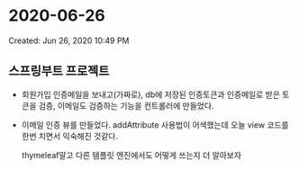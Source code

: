 # 2020-06-26

Created: Jun 26, 2020 10:49 PM

## 스프링부트 프로젝트

- 회원가입 인증메일을 보내고(가짜로), db에 저장된 인증토큰과 인증메일로 받은 토큰을 검증, 이메일도 검증하는 기능을 컨트롤러에 만들었다.
- 이메일 인증 뷰를 만들었다. addAttribute 사용법이 어색했는데 오늘 view 코드를 한번 치면서 익숙해진 것같다.

    thymeleaf말고 다른 템플릿 엔진에서도 어떻게 쓰는지 더 알아보자